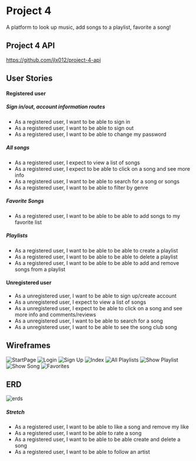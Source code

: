 # Project 4
A platform to look up music, add songs to a playlist, favorite a song!

## Project 4 API
https://github.com/jlx012/project-4-api

## User Stories
#### Registered user
##### Sign in/out, account information routes
* As a registered user, I want to be able to sign in
* As a registered user, I want to be able to sign out
* As a registered user, I want to be able to change my password

##### All songs
* As a registered user, I expect to view a list of songs
* As a registered user, I expect to be able to click on a song and see more info
* As a registered user, I want to be able to search for a song or songs
* As a registered user, I want to be able to filter by genre

##### Favorite Songs
* As a registered user, I want to be able to be able to add songs to my favorite list

##### Playlists
* As a registered user, I want to be able to be able to create a playlist
* As a registered user, I want to be able to be able to delete a playlist
* As a registered user, I want to be able to be able to add and remove songs from a playlist

#### Unregistered user
* As a unregistered user, I want to be able to sign up/create account
* As a unregistered user, I expect to view a list of songs
* As a unregistered user, I expect to be able to click on a song and see more info and comments/reviews
* As a unregistered user, I want to be able to search for a song
* As a unregistered user, I want to be able to see the song club song

## Wireframes
![StartPage](./public/images/startpage.jpg)
![Login](./public/images/login.jpg)
![Sign Up](./public/images/signup.jpg)
![Index](./public/images/mainpage.jpg)
![All Playlists](./public/images/playlistlist.jpg)
![Show Playlist](./public/images/playlistshow.jpg)
![Show Song](./public/images/songshow.jpg)
![Favorites](./public/images/favorites.jpg)

## ERD
![erds](./public/images/project4ERD.jpg)

##### Stretch
* As a registered user, I want to be able to like a song and remove my like
* As a registered user, I want to be able to rate a song
* As a registered user, I want to be able to be able create and delete a song
* As a registered user, I want to be able to follow an artist

